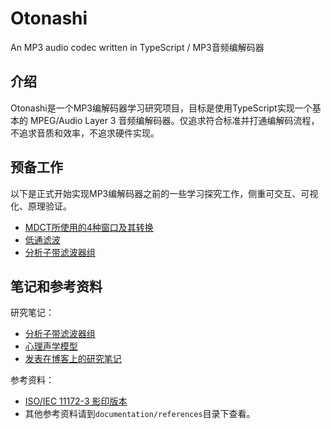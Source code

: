 # Otonashi

An MP3 audio codec written in TypeScript / MP3音频编解码器

## 介绍

Otonashi是一个MP3编解码器学习研究项目，目标是使用TypeScript实现一个基本的 MPEG/Audio Layer 3 音频编解码器。仅追求符合标准并打通编解码流程，不追求音质和效率，不追求硬件实现。

## 预备工作

以下是正式开始实现MP3编解码器之前的一些学习探究工作，侧重可交互、可视化、原理验证。

- [MDCT所使用的4种窗口及其转换](https://mikukonai.com/Otonashi/MDCT-windows.html)
- [低通滤波](https://mikukonai.com/Otonashi/LPF.html)
- [分析子带滤波器组](https://mikukonai.com/Otonashi/Filterbank.html)

## 笔记和参考资料

研究笔记：

- [分析子带滤波器组](./documentation/notes/分析子带滤波器组.md)
- [心理声学模型](./documentation/notes/心理声学模型.md)
- [发表在博客上的研究笔记](https://mikukonai.com/#/wiki/MP3%E7%BC%96%E8%A7%A3%E7%A0%81%E5%8E%9F%E7%90%86)

参考资料：

- [ISO/IEC 11172-3 影印版本](./documentation/references/ISO-IEC-11172-3.pdf)
- 其他参考资料请到`documentation/references`目录下查看。

